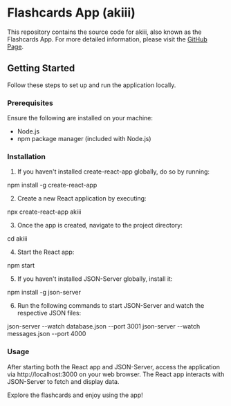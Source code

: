 # Flashcards App (akiii)

This repository contains the source code for akiii, also known as the Flashcards App. For more detailed information, please visit the [GitHub Page](link_to_github_page).

## Getting Started

Follow these steps to set up and run the application locally.

### Prerequisites

Ensure the following are installed on your machine:

- Node.js
- npm package manager (included with Node.js)

### Installation

1. If you haven't installed create-react-app globally, do so by running:

npm install -g create-react-app

2. Create a new React application by executing:

npx create-react-app akiii

3. Once the app is created, navigate to the project directory:

cd akiii

4. Start the React app:

npm start

5. If you haven't installed JSON-Server globally, install it:

npm install -g json-server

6. Run the following commands to start JSON-Server and watch the respective JSON files:

json-server --watch database.json --port 3001
json-server --watch messages.json --port 4000


### Usage

After starting both the React app and JSON-Server, access the application via http://localhost:3000 on your web browser. The React app interacts with JSON-Server to fetch and display data.

Explore the flashcards and enjoy using the app!
